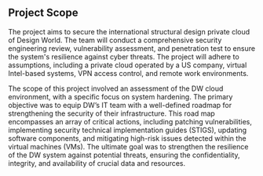 ## Project Scope

The project aims to secure the international structural design private cloud of Design World. The team will conduct a comprehensive security engineering review, vulnerability assessment, and penetration test to ensure the system's resilience against cyber threats. The project will adhere to assumptions, including a private cloud operated by a US company, virtual Intel-based systems, VPN access control, and remote work environments.

The scope of this project involved an assessment of the DW cloud environment, with a specific focus on system hardening. The primary objective was to equip DW’s IT team with a well-defined roadmap for strengthening the security of their infrastructure. This road map encompasses an array of critical actions, including patching vulnerabilities, implementing security technical implementation guides (STIGS), updating software components, and mitigating high-risk issues detected within the virtual machines (VMs). The ultimate goal was to strengthen the resilience of the DW system against potential threats, ensuring the confidentiality, integrity, and availability of crucial data and resources.


